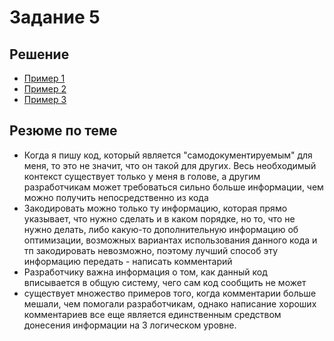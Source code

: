 # Задание 5

## Решение

- [Пример 1](Пример1.md)
- [Пример 2](Пример2.md)
- [Пример 3](Пример3.md)

## Резюме по теме

- Когда я пишу код, который является "самодокументируемым" для меня, то это не значит, что
он такой для других. Весь необходимый контекст существует только у меня в голове, а другим разработчикам
может требоваться сильно больше информации, чем можно получить непосредственно из кода
- Закодировать можно только ту информацию, которая прямо указывает, что нужно сделать и в каком
порядке, но то, что не нужно делать, либо какую-то дополнительную информацию об оптимизации,
возможных вариантах использования данного кода и тп закодировать невозможно, поэтому лучший
способ эту информацию передать - написать комментарий
- Разработчику важна информация о том, как данный код вписывается в общую систему, чего сам код
сообщить не может
- существует множество примеров того, когда комментарии больше мешали, чем помогали разработчикам,
однако написание хороших комментариев все еще является единственным средством донесения информации
на 3 логическом уровне.